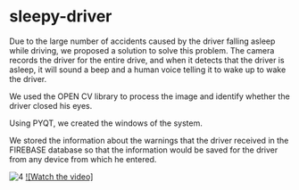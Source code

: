# sleepy-driver
Due to the large number of accidents caused by the driver falling asleep while driving, we proposed a solution to solve this problem. The camera records the driver for the entire drive, and when it detects that the driver is asleep, it will sound a beep and a human voice telling it to wake up to wake the driver.

We used the OPEN CV library to process the image and identify whether the driver closed his eyes.

Using PYQT, we created the windows of the system.

We stored the information about the warnings that the driver received in the FIREBASE database so that the information would be saved for the driver from any device from which he entered.

![4](https://user-images.githubusercontent.com/45630158/136717342-2e705c2c-fb70-41c1-894a-16a6c3e50cc8.png)
[![Watch the video]](https://drive.google.com/file/d/183qrZCqGBhzEB-Grs9BvSDJIDui_7A2I/view?usp=sharing)
